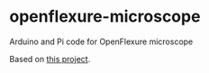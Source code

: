 # openflexure-microscope
Arduino and Pi code for OpenFlexure microscope

Based on [this project](https://openflexure.org/).

